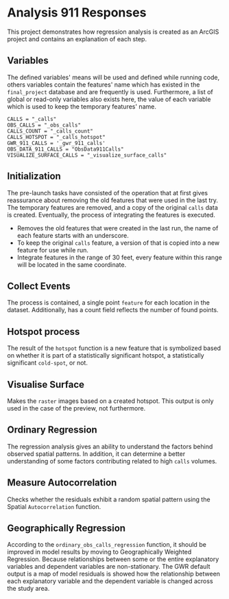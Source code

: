 # Analysis 911 Responses

This project demonstrates how regression analysis is created as an ArcGIS project and contains an explanation of each step.

## Variables

The defined variables' means will be used and defined while running code, others variables contain the features' name
which has existed in the `final_project` database and are frequently is used. Furthermore, a list of global or read-only
variables also exists here, the value of each variable which is used to keep the temporary
features' name.

```
CALLS = "_calls"
OBS_CALLS = "_obs_calls"
CALLS_COUNT = "_calls_count"
CALLS_HOTSPOT = "_calls_hotspot"
GWR_911_CALLS = '_gwr_911_calls'
OBS_DATA_911_CALLS = "ObsData911Calls"
VISUALIZE_SURFACE_CALLS = "_visualize_surface_calls"
```

## Initialization

The pre-launch tasks have consisted of the operation that at first gives reassurance about removing the old features
that were used in the last try. The temporary features are removed, and a copy of the original `calls` data is created.
Eventually, the process of integrating the features is executed.

- Removes the old features that were created in the last run, the name of each feature starts with an underscore.
- To keep the original `calls` feature, a version of that is copied into a new feature for use while run.
- Integrate features in the range of 30 feet, every feature within this range will be located in the same coordinate.

## Collect Events

The process is contained, a single point `feature` for each location in the dataset. Additionally, has a count field
reflects the number of found points.

## Hotspot process

The result of the `hotspot` function is a new feature that is symbolized based on whether it is part of a statistically
significant hotspot, a statistically significant `cold-spot`, or not.

## Visualise Surface

Makes the `raster` images based on a created hotspot. This output is only used in the case of the preview, not
furthermore.

## Ordinary Regression

The regression analysis gives an ability to understand the factors behind observed spatial patterns. In addition, it can
determine a better understanding of some factors contributing related to high `calls` volumes.

## Measure Autocorrelation

Checks whether the residuals exhibit a random spatial pattern using the Spatial `Autocorrelation` function.

## Geographically Regression

According to the `ordinary_obs_calls_regression` function, it should be improved in model results by moving to
Geographically Weighted Regression. Because relationships between some or the entire explanatory variables and dependent
variables are non-stationary. The GWR default output is a map of model residuals is showed how the relationship between
each explanatory variable and the dependent variable is changed across the study area.